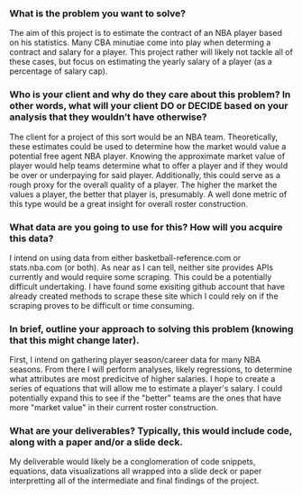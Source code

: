 ### What is the problem you want to solve?

The aim of this project is to estimate the contract of an NBA player based on his statistics.  Many CBA minutiae come into play when determing a contract and salary for a player.  This project rather will likely not tackle all of these cases, but focus on estimating the yearly salary of a player (as a percentage of salary cap).


### Who is your client and why do they care about this problem? In other words, what will your client DO or DECIDE based on your analysis that they wouldn’t have otherwise?

The client for a project of this sort would be an NBA team.  Theoretically, these estimates could be used to determine how the market would value a potential free agent NBA player. Knowing the approximate market value of player would help teams determine what to offer a player and if they would be over or underpaying for said player.  Additionally, this could serve as a rough proxy for the overall quality of a player.  The higher the market the values a player, the better that player is, presumably.  A well done metric of this type would be a great insight for overall roster construction.


### What data are you going to use for this? How will you acquire this data?

I intend on using data from either basketball-reference.com or stats.nba.com (or both).  As near as I can tell, neither site provides APIs currently and would require some scraping.  This could be a potentially difficult undertaking.  I have found some exisiting github account that have already created methods to scrape these site which I could rely on if the scraping proves to be difficult or time consuming.


### In brief, outline your approach to solving this problem (knowing that this might change later).

First, I intend on gathering player season/career data for many NBA seasons.  From there I will perform analyses, likely regressions, to determine what attributes are most predicitve of higher salaries.  I hope to create a series of equations that will allow me to estimate a player's salary.  I could potentially expand this to see if the "better" teams are the ones that have more "market value" in their current roster construction.


### What are your deliverables? Typically, this would include code, along with a paper and/or a slide deck.

My deliverable would likely be a conglomeration of code snippets, equations, data visualizations all wrapped into a slide deck or paper interpretting all of the intermediate and final findings of the project.
